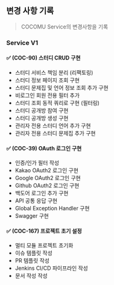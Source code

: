 ## 변경 사항 기록

> COCOMU Service의 변경사항을 기록

### Service V1

#### ✅ (COC-90) 스터디 CRUD 구현

- 스터디 서비스 책임 분리 (리팩토링)
- 스터디 정보 페이지 조회 구현
- 스터디 문제집 및 언어 정보 조회 추가 구현
- 비로그인 회원 전용 필터 추가
- 스터디 조회 동적 쿼리로 구현 (필터링)
- 스터디 공개방 참여 구현
- 스터디 공개방 생성 구현
- 관리자 전용 스터디 언어 추가 구현
- 관리자 전용 스터디 문제집 추가 구현

#### ✅ (COC-39) OAuth 로그인 구현

- 인증/인가 필터 작성
- Kakao OAuth2 로그인 구현
- Google OAuth2 로그인 구현
- Github OAuth2 로그인 구현
- 백도어 로그인 추가 구현
- API 공통 응답 구현
- Global Exception Handler 구현
- Swagger 구현

#### ✅ (COC-167) 프로젝트 초기 설정

- 멀티 모듈 프로젝트 초기화
- 이슈 템플릿 작성
- PR 템플릿 작성
- Jenkins CI/CD 파이프라인 작성
- 문서 작성 작성